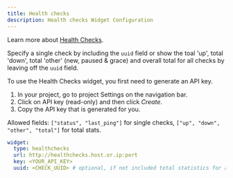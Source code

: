 ```yaml
---
title: Health checks
description: Health checks Widget Configuration
---
```


Learn more about [Health Checks](https://github.com/healthchecks/healthchecks).

Specify a single check by including the `uuid` field or show the toal 'up', total 'down', total 'other' (new, paused & grace) and overall total for all
checks by leaving off the `uuid` field.

To use the Health Checks widget, you first need to generate an API key.

1. In your project, go to project Settings on the navigation bar.
2. Click on API key (read-only) and then click _Create_.
3. Copy the API key that is generated for you.

Allowed fields: `["status", "last_ping"]` for single checks, `["up", "down", "other", "total"]` for total stats.

```yaml
widget:
  type: healthchecks
  url: http://healthchecks.host.or.ip:port
  key: <YOUR_API_KEY>
  uuid: <CHECK_UUID> # optional, if not included total statistics for all checks is shown
```
